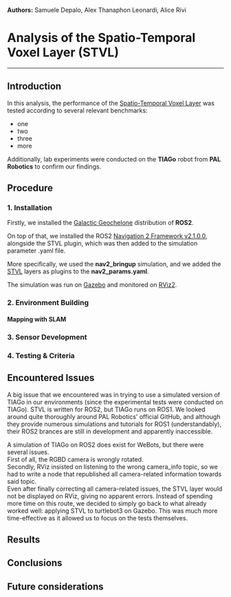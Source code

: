 **Authors:** Samuele Depalo, Alex Thanaphon Leonardi, Alice Rivi

# Analysis of the Spatio-Temporal Voxel Layer (STVL)
-------------------------------------------------------------------------------
## Introduction
In this analysis, the performance of the [Spatio-Temporal Voxel Layer](https://github.com/SteveMacenski/spatio_temporal_voxel_layer/tree/galactic) was tested according to several relevant benchmarks:
- one
- two
- three
- more

Additionally, lab experiments were conducted on the **TIAGo** robot from **PAL Robotics** to confirm our findings.

## Procedure
### 1. Installation
Firstly, we installed the [Galactic Geochelone](https://docs.ros.org/en/galactic/index.html) distribution of **ROS2**.

On top of that, we installed the ROS2 [Navigation 2 Framework v2.1.0.0](https://navigation.ros.org/), alongside the STVL plugin, which was then added to the simulation parameter .yaml file.

More specifically, we used the **nav2_bringup** simulation, and we added the [STVL](https://github.com/SteveMacenski/spatio_temporal_voxel_layer/tree/galactic) layers as plugins to the **nav2_params.yaml**.

The simulation was run on [Gazebo](https://gazebosim.org/home) and monitored on [RViz2](https://index.ros.org/p/rviz2/).

### 2. Environment Building
#### Mapping with SLAM

### 3. Sensor Development

### 4. Testing & Criteria

## Encountered Issues
A big issue that we encountered was in trying to use a simulated version of TIAGo in our environments (since the experimental tests were conducted on TIAGo). STVL is written for ROS2, but TIAGo runs on ROS1. We looked around quite thoroughly around PAL Robotics' official GitHub, and although they provide numerous simulations and tutorials for ROS1 (understandably), their ROS2 brances are still in development and apparently inaccessible.

A simulation of TIAGo on ROS2 does exist for WeBots, but there were several issues.
<br>
First of all, the RGBD camera is wrongly rotated.
<br>
Secondly, RViz insisted on listening to the wrong camera_info topic, so we had to write a node that republished all camera-related information towards said topic.
<br>
Even after finally correcting all camera-related issues, the STVL layer would not be displayed on RViz, giving no apparent errors. Instead of spending more time on this route, we decided to simply go back to what already worked well: applying STVL to turtlebot3 on Gazebo. This was much more time-effective as it allowed us to focus on the tests themselves.
## Results

## Conclusions

## Future considerations
